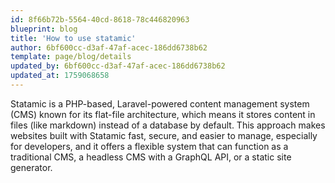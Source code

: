 ```yaml
---
id: 8f66b72b-5564-40cd-8618-78c446820963
blueprint: blog
title: 'How to use statamic'
author: 6bf600cc-d3af-47af-acec-186dd6738b62
template: page/blog/details
updated_by: 6bf600cc-d3af-47af-acec-186dd6738b62
updated_at: 1759068658
---
```

Statamic is a PHP-based, Laravel-powered content management system (CMS) known for its flat-file architecture, which means it stores content in files (like markdown) instead of a database by default. This approach makes websites built with Statamic fast, secure, and easier to manage, especially for developers, and it offers a flexible system that can function as a traditional CMS, a headless CMS with a GraphQL API, or a static site generator.